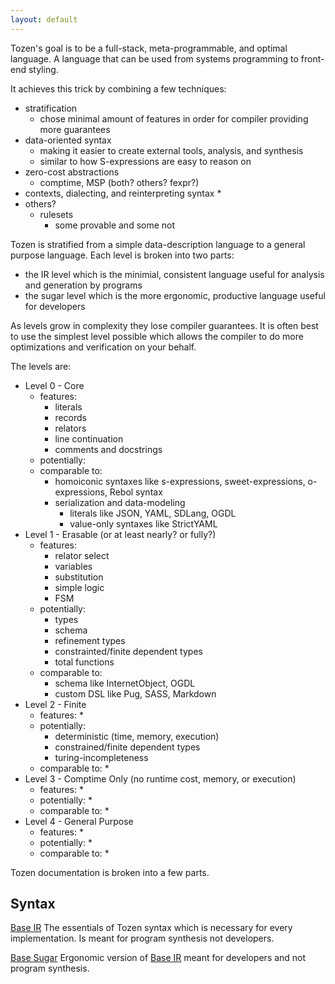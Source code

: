 ```yaml
---
layout: default
---
```


Tozen's goal is to be a full-stack, meta-programmable, and optimal language.
A language that can be used from systems programming to front-end styling.

It achieves this trick by combining a few techniques:
* stratification
  * chose minimal amount of features in order for compiler providing more guarantees
* data-oriented syntax
  * making it easier to create external tools, analysis, and synthesis
  * similar to how S-expressions are easy to reason on
* zero-cost abstractions
  * comptime, MSP (both? others? fexpr?)
* contexts, dialecting, and reinterpreting syntax
  * 
* others?
  * rulesets
    * some provable and some not

Tozen is stratified from a simple data-description language to a general purpose language.
Each level is broken into two parts:
* the IR level which is the minimial, consistent language useful for analysis and generation by programs
* the sugar level which is the more ergonomic, productive language useful for developers

As levels grow in complexity they lose compiler guarantees.
It is often best to use the simplest level possible which allows the compiler to do more optimizations and verification on your behalf.

The levels are:
* Level 0 - Core
  * features:
    * literals
    * records
    * relators
    * line continuation
    * comments and docstrings
  * potentially:
  * comparable to:
    * homoiconic syntaxes like s-expressions, sweet-expressions, o-expressions, Rebol syntax
    * serialization and data-modeling
      * literals like JSON, YAML, SDLang, OGDL
      * value-only syntaxes like StrictYAML
* Level 1 - Erasable (or at least nearly? or fully?)
  * features:
    * relator select
    * variables
    * substitution
    * simple logic
    * FSM
  * potentially:
    * types
    * schema
    * refinement types
    * constrainted/finite dependent types
    * total functions
  * comparable to:
    * schema like InternetObject, OGDL
    * custom DSL like Pug, SASS, Markdown
* Level 2 - Finite
  * features:
    * 
  * potentially:
    * deterministic (time, memory, execution)
    * constrained/finite dependent types
    * turing-incompleteness
  * comparable to:
    * 
* Level 3 - Comptime Only (no runtime cost, memory, or execution)
  * features:
    * 
  * potentially:
    * 
  * comparable to:
    * 
* Level 4 - General Purpose
  * features:
    * 
  * potentially:
    * 
  * comparable to:
    * 

Tozen documentation is broken into a few parts.

## Syntax
[Base IR](./base) The essentials of Tozen syntax which is necessary for every implementation. Is meant for program synthesis not developers.

[Base Sugar](./base_sugar) Ergonomic version of [Base IR](./base) meant for developers and not program synthesis.
